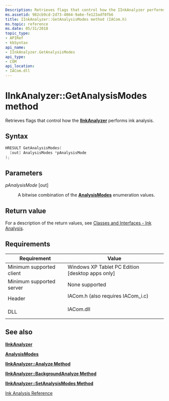 ```yaml
---
Description: Retrieves flags that control how the IInkAnalyzer performs ink analysis.
ms.assetid: 982cb9cd-2d73-4064-9a6e-fe123adf0fb6
title: IInkAnalyzer::GetAnalysisModes method (IACom.h)
ms.topic: reference
ms.date: 05/31/2018
topic_type: 
- APIRef
- kbSyntax
api_name: 
- IInkAnalyzer.GetAnalysisModes
api_type: 
- COM
api_location: 
- IACom.dll
---
```


# IInkAnalyzer::GetAnalysisModes method

Retrieves flags that control how the [**IInkAnalyzer**](iinkanalyzer.md) performs ink analysis.

## Syntax


```C++
HRESULT GetAnalysisModes(
  [out] AnalysisModes *pAnalysisMode
);
```



## Parameters

<dl> <dt>

*pAnalysisMode* \[out\]
</dt> <dd>

A bitwise combination of the [**AnalysisModes**](analysismodes.md) enumeration values.

</dd> </dl>

## Return value

For a description of the return values, see [Classes and Interfaces - Ink Analysis](classes-and-interfaces---ink-analysis.md).

## Requirements



| Requirement | Value |
|-------------------------------------|---------------------------------------------------------------------------------------------------------------|
| Minimum supported client<br/> | Windows XP Tablet PC Edition \[desktop apps only\]<br/>                                                 |
| Minimum supported server<br/> | None supported<br/>                                                                                     |
| Header<br/>                   | <dl> <dt>IACom.h (also requires IACom\_i.c)</dt> </dl> |
| DLL<br/>                      | <dl> <dt>IACom.dll</dt> </dl>                          |



## See also

<dl> <dt>

[**IInkAnalyzer**](iinkanalyzer.md)
</dt> <dt>

[**AnalysisModes**](analysismodes.md)
</dt> <dt>

[**IInkAnalyzer::Analyze Method**](iinkanalyzer-analyze.md)
</dt> <dt>

[**IInkAnalyzer::BackgroundAnalyze Method**](iinkanalyzer-backgroundanalyze.md)
</dt> <dt>

[**IInkAnalyzer::SetAnalysisModes Method**](iinkanalyzer-setanalysismodes.md)
</dt> <dt>

[Ink Analysis Reference](ink-analysis-reference.md)
</dt> </dl>

 

 




